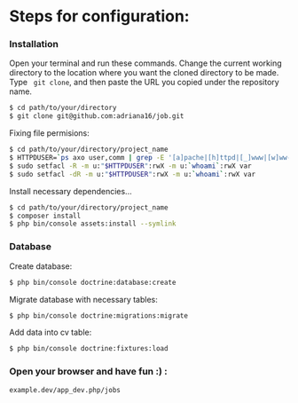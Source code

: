 # Steps for configuration:

### Installation

Open your terminal and run these commands.
Change the current working directory to the location where you want the cloned directory to be made.
Type ``` git clone```, and then paste the URL you copied under the repository name.

```sh
$ cd path/to/your/directory
$ git clone git@github.com:adriana16/job.git
```
Fixing file permisions:
```sh
$ cd path/to/your/directory/project_name
$ HTTPDUSER=`ps axo user,comm | grep -E '[a]pache|[h]ttpd|[_]www|[w]ww-data|[n]ginx' | grep -v root | head -1 | cut -d\  -f1`
$ sudo setfacl -R -m u:"$HTTPDUSER":rwX -m u:`whoami`:rwX var
$ sudo setfacl -dR -m u:"$HTTPDUSER":rwX -m u:`whoami`:rwX var
```

Install necessary dependencies...

```sh
$ cd path/to/your/directory/project_name
$ composer install
$ php bin/console assets:install --symlink
```

### Database

Create database:
```sh
$ php bin/console doctrine:database:create
```
Migrate database with necessary tables:

```sh
$ php bin/console doctrine:migrations:migrate
```
Add data into cv table:

```sh
$ php bin/console doctrine:fixtures:load
```

### Open your browser and have fun :) :
```sh
example.dev/app_dev.php/jobs
```